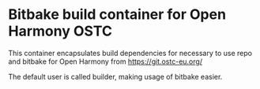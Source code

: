 <!--
SPDX-FileCopyrightText: 2021 Huawei Inc.
SPDX-License-Identifier: Apache-2.0
-->

# Bitbake build container for Open Harmony OSTC

This container encapsulates build dependencies for necessary to use repo and
bitbake for Open Harmony from https://git.ostc-eu.org/

The default user is called builder, making usage of bitbake easier.
